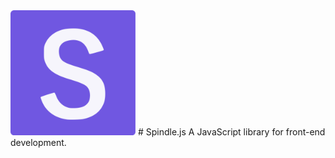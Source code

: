 <img src="spindle-logo.png" alt="Spindle Logo" width="200" height="200"/>
# Spindle.js
A JavaScript library for front-end development.
